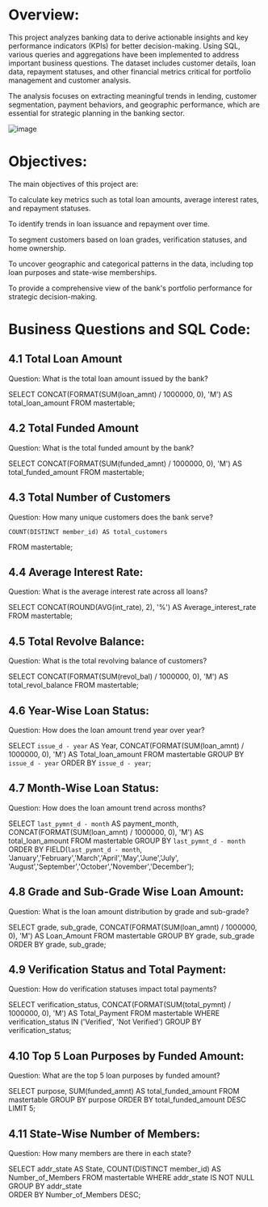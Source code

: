# Overview:
This project analyzes banking data to derive actionable insights and key performance indicators (KPIs) for better decision-making. Using SQL, various queries and aggregations have been implemented to address important business questions. The dataset includes customer details, loan data, repayment statuses, and other financial metrics critical for portfolio management and customer analysis.

The analysis focuses on extracting meaningful trends in lending, customer segmentation, payment behaviors, and geographic performance, which are essential for strategic planning in the banking sector.

![image](https://github.com/user-attachments/assets/076040ce-7c05-422b-abd6-323129de3c31)


# Objectives:
The main objectives of this project are:

To calculate key metrics such as total loan amounts, average interest rates, and repayment statuses.

To identify trends in loan issuance and repayment over time.

To segment customers based on loan grades, verification statuses, and home ownership.

To uncover geographic and categorical patterns in the data, including top loan purposes and state-wise memberships.

To provide a comprehensive view of the bank's portfolio performance for strategic decision-making.

#  Business Questions and SQL Code:

## 4.1 Total Loan Amount
Question: What is the total loan amount issued by the bank?


SELECT 
    CONCAT(FORMAT(SUM(loan_amnt) / 1000000, 0), 'M') AS total_loan_amount
FROM mastertable;

## 4.2 Total Funded Amount
Question: What is the total funded amount by the bank?

SELECT 
    CONCAT(FORMAT(SUM(funded_amnt) / 1000000, 0), 'M') AS total_funded_amount
FROM mastertable;

## 4.3 Total Number of Customers
Question: How many unique customers does the bank serve?

 
    COUNT(DISTINCT member_id) AS total_customers
FROM mastertable;

## 4.4 Average Interest Rate:

Question: What is the average interest rate across all loans?


SELECT 
    CONCAT(ROUND(AVG(int_rate), 2), '%') AS Average_interest_rate
FROM mastertable;

## 4.5 Total Revolve Balance:
Question: What is the total revolving balance of customers?


SELECT 
    CONCAT(FORMAT(SUM(revol_bal) / 1000000, 0), 'M') AS total_revol_balance
FROM mastertable;


## 4.6 Year-Wise Loan Status:
Question: How does the loan amount trend year over year?


SELECT 
    `issue_d - year` AS Year,
    CONCAT(FORMAT(SUM(loan_amnt) / 1000000, 0), 'M') AS Total_loan_amount
FROM mastertable
GROUP BY `issue_d - year`
ORDER BY `issue_d - year`;

## 4.7 Month-Wise Loan Status:
Question: How does the loan amount trend across months?


SELECT 
    `last_pymnt_d - month` AS payment_month,
    CONCAT(FORMAT(SUM(loan_amnt) / 1000000, 0), 'M') AS total_loan_amount
FROM mastertable
GROUP BY `last_pymnt_d - month`
ORDER BY FIELD(`last_pymnt_d - month`,
'January','February','March','April','May','June','July',
'August','September','October','November','December');

## 4.8 Grade and Sub-Grade Wise Loan Amount:
Question: What is the loan amount distribution by grade and sub-grade?

SELECT 
    grade,
    sub_grade,
    CONCAT(FORMAT(SUM(loan_amnt) / 1000000, 0), 'M') AS Loan_Amount
FROM mastertable
GROUP BY grade, sub_grade
ORDER BY grade, sub_grade;

## 4.9 Verification Status and Total Payment:
Question: How do verification statuses impact total payments?

SELECT 
    verification_status,
    CONCAT(FORMAT(SUM(total_pymnt) / 1000000, 0), 'M') AS Total_Payment
FROM mastertable
WHERE verification_status IN ('Verified', 'Not Verified')
GROUP BY verification_status;

## 4.10 Top 5 Loan Purposes by Funded Amount:
Question: What are the top 5 loan purposes by funded amount?

SELECT 
    purpose,
    SUM(funded_amnt) AS total_funded_amount
FROM mastertable
GROUP BY purpose
ORDER BY total_funded_amount DESC
LIMIT 5;

## 4.11 State-Wise Number of Members:
Question: How many members are there in each state?

SELECT 
    addr_state AS State,
    COUNT(DISTINCT member_id) AS Number_of_Members
FROM mastertable
WHERE addr_state IS NOT NULL
GROUP BY addr_state  
ORDER BY Number_of_Members DESC;

